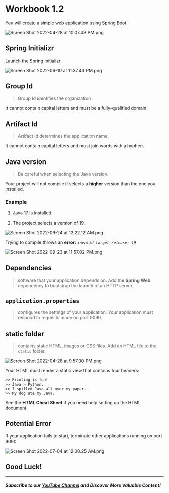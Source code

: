 # Workbook 1.2

You will create a simple web application using Spring Boot.

![Screen Shot 2022-04-28 at 10.07.43 PM.png](https://firebasestorage.googleapis.com/v0/b/learnthepart-75aed.appspot.com/o/images%2Ffd346c5d-579f-466e-8a8f-6424ff56cf22?alt=media&token=3c07459a-f7b7-4ee8-8f46-3f22f8123ef2)

## Spring Initializr

Launch the [Spring Initializr](https://start.spring.io/)

![Screen Shot 2022-06-10 at 11.37.43 PM.png](https://firebasestorage.googleapis.com/v0/b/learnthepart-75aed.appspot.com/o/images%2F4851367d-045f-4285-b2c5-8d4f0ed386eb?alt=media&token=af71a162-4262-4112-8068-a2927388fa30)

## Group Id
>Group Id identifies the organization

It cannot contain capital letters and must be a fully-qualified domain.

## Artifact Id
>Artifact Id determines the application name.

It cannot contain capital letters and must join words with a hyphen.

## Java version

> Be careful when selecting the Java version.

Your project will not compile if selects a **higher** version than the one you installed.

### Example

1. Java 17 is installed.  

2. The project selects a version of 19.

![Screen Shot 2022-09-24 at 12.22.12 AM.png](https://firebasestorage.googleapis.com/v0/b/learnthepart-75aed.appspot.com/o/images%2Fd465ab09-9663-44cc-b7a0-55cd23c847e8?alt=media&token=de16c845-75f9-4e54-a624-0e371da16b5b)

Trying to compile throws an **error:** *`invalid target release: 19`*

![Screen Shot 2022-09-23 at 11.57.02 PM.png](https://firebasestorage.googleapis.com/v0/b/learnthepart-75aed.appspot.com/o/images%2Fc4443f81-a871-4ebe-9c03-a302e8252187?alt=media&token=88eae40f-0a80-4a17-9c16-147c6e900d49)

## Dependencies
> software that your application depends on.
Add the **Spring Web** dependency to bootstrap the launch of an HTTP server.

## `application.properties`
> configures the settings of your application.
Your application must respond to requests made on port 9090. 

## static folder
> contains static HTML, images or CSS files.
Add an HTML file to the `static` folder.

![Screen Shot 2022-04-28 at 9.57.00 PM.png](https://firebasestorage.googleapis.com/v0/b/learnthepart-75aed.appspot.com/o/images%2Fe82fb068-e710-46e7-80ab-54b0de5ad468?alt=media&token=b9ef38ff-403c-4416-b4ea-30d676d35789)

 Your HTML must render a static view that contains four headers:

```
>> Printing is fun!
>> Java > Python.
>> I spilled Java all over my paper.
>> My dog ate my Java.
```

See the **HTML Cheat Sheet** if you need help setting up the HTML document. 

## Potential Error
If your application fails to start, terminate other applications running on port 9090.

![Screen Shot 2022-07-04 at 12.00.25 AM.png](https://firebasestorage.googleapis.com/v0/b/learnthepart-75aed.appspot.com/o/images%2Fd0281837-a48b-4558-8ac1-9243535a7c0e?alt=media&token=082d8e01-ae89-4a86-a908-f8fa089ce6fa)


## Good Luck!

--------
##### Subscribe to our [YouTube Channel](https://www.youtube.com/@RayanSlim087?sub_confirmation=1) and Discover More Valuable Content!